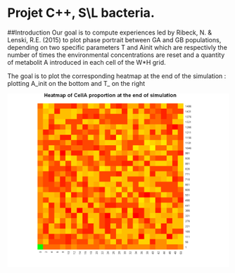 # Projet C++, S\L bacteria. 
##Introduction
Our goal is to compute experiences led by Ribeck, N. & Lenski, R.E. (2015) to plot phase portrait between GA and GB populations, depending on two specific parameters T and Ainit which are respectivly the number of times the environmental concentrations are reset and a quantity of metabolit A introduced in each cell of the W*H grid. 

The goal is to plot the corresponding heatmap at the end of the simulation : plotting A_init on the bottom and T_ on the right

![alt tag](https://raw.githubusercontent.com/totoetco/projetcppsl/master/Rplot02.png)
